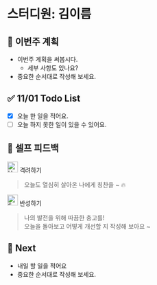 # 스터디원: 김이름

## 🚀 이번주 계획

- 이번주 계획을 써봅시다.
  - 세부 사항도 있나요?
- 중요한 순서대로 작성해 보세요.

## ✅ 11/01 Todo List

- [x] 오늘 한 일을 적어요.
- [ ] 오늘 하지 못한 일이 있을 수 있어요.

## 🎉 셀프 피드백

<img src="https://raw.githubusercontent.com/Tarikul-Islam-Anik/Animated-Fluent-Emojis/master/Emojis/Smilies/Hugging%20Face.png" alt="Hugging Face" width="25" height="25"> 격려하기</img>

> 오늘도 열심히 살아온 나에게 칭찬을 ~ 🔥

<img src="https://raw.githubusercontent.com/Tarikul-Islam-Anik/Animated-Fluent-Emojis/master/Emojis/Smilies/Face%20with%20Monocle.png" alt="Face with Monocle" width="25" height="25"> 반성하기</img>

> 나의 발전을 위해 따끔한 충고를! </br>
> 오늘을 돌아보고 어떻게 개선할 지 작성해 보아요 ~

## 🌱 Next

- 내일 할 일을 적어요
- 중요한 순서대로 작성해 보세요.
